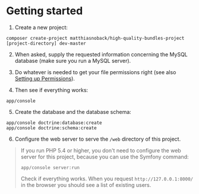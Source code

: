 # Getting started

1. Create a new project:

```
composer create-project matthiasnoback/high-quality-bundles-project [project-directory] dev-master
```

2. When asked, supply the requested information concerning the MySQL database (make sure you run a MySQL server).

3. Do whatever is needed to get your file permissions right (see also [Setting up Permissions](http://symfony.com/doc/current/book/installation.html)).

4. Then see if everything works:

```
app/console
```

5. Create the database and the database schema:

```
app/console doctrine:database:create
app/console doctrine:schema:create
```

6. Configure the web server to serve the `/web` directory of this project.

> If you run PHP 5.4 or higher, you don't need to configure the web server for this project, because you can use the
> Symfony command:
>
> ```
> app/console server:run
> ```
>
> Check if everything works. When you request `http://127.0.0.1:8000/` in the browser you should see a list of existing
> users.

